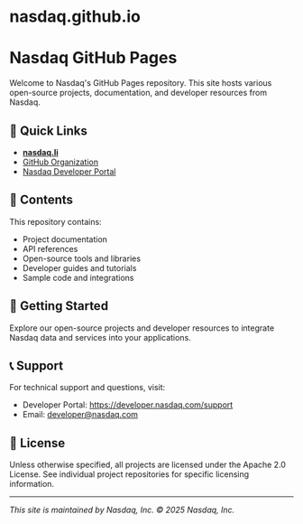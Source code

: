 # nasdaq.github.io

# Nasdaq GitHub Pages

Welcome to Nasdaq's GitHub Pages repository. This site hosts various open-source projects, documentation, and developer resources from Nasdaq.

## 🔗 Quick Links

- **[nasdaq.li](https://nasdaq.li)** 
- [GitHub Organization](https://github.com/nasdaq)
- [Nasdaq Developer Portal](https://developer.nasdaq.com)

## 📁 Contents

This repository contains:
- Project documentation
- API references
- Open-source tools and libraries
- Developer guides and tutorials
- Sample code and integrations

## 🚀 Getting Started

Explore our open-source projects and developer resources to integrate Nasdaq data and services into your applications.

## 📞 Support

For technical support and questions, visit:
- Developer Portal: https://developer.nasdaq.com/support
- Email: developer@nasdaq.com

## 📄 License

Unless otherwise specified, all projects are licensed under the Apache 2.0 License. See individual project repositories for specific licensing information.

---

*This site is maintained by Nasdaq, Inc. © 2025 Nasdaq, Inc.*
